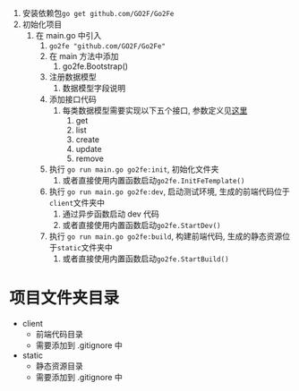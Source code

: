 1.  安装依赖包`go get github.com/GO2F/Go2Fe`
2.  初始化项目
    1.  在 main.go 中引入
        1.  `go2fe "github.com/GO2F/Go2Fe"`
        2.  在 main 方法中添加
            1.  go2fe.Bootstrap()
        3.  注册数据模型
            1.  数据模型字段说明
        4.  添加接口代码
            1.  每类数据模型需要实现以下五个接口, 参数定义见[这里](Swagger-openAPI描述)
                1.  get
                2.  list
                3.  create
                4.  update
                5.  remove
        5.  执行 `go run main.go go2fe:init`, 初始化文件夹
            1.  或者直接使用内置函数启动`go2fe.InitFeTemplate()`
        6.  执行 `go run main.go go2fe:dev`, 启动测试环境, 生成的前端代码位于`client`文件夹中
            1.  通过异步函数启动 dev 代码
            2.  或者直接使用内置函数启动`go2fe.StartDev()`
        7.  执行 `go run main.go go2fe:build`, 构建前端代码, 生成的静态资源位于`static`文件夹中
            1.  或者直接使用内置函数启动`go2fe.StartBuild()`

# 项目文件夹目录

- client
  - 前端代码目录
  - 需要添加到 .gitignore 中
- static
  - 静态资源目录
  - 需要添加到 .gitignore 中
